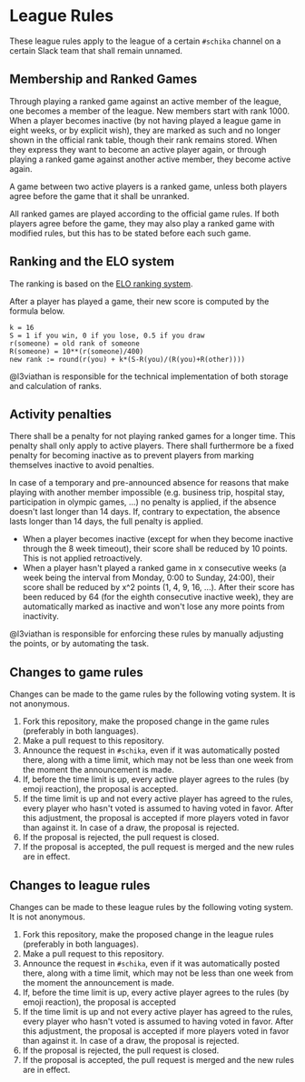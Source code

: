 # League Rules

These league rules apply to the league of a certain `#schika` channel on a
certain Slack team that shall remain unnamed.

## Membership and Ranked Games

Through playing a ranked game against an active member of the league, one
becomes a member of the league. New members start with rank 1000. When a player
becomes inactive (by not having played a league game in eight weeks, or by
explicit wish), they are marked as such and no longer shown in the official
rank table, though their rank remains stored. When they express they want to
become an active player again, or through playing a ranked game against another
active member, they become active again.

A game between two active players is a ranked game, unless both players agree
before the game that it shall be unranked.

All ranked games are played according to the official game rules. If both
players agree before the game, they may also play a ranked game with modified
rules, but this has to be stated before each such game.

## Ranking and the ELO system

The ranking is based on the [ELO ranking
system](https://en.wikipedia.org/wiki/Elo_rating_system).

After a player has played a game, their new score is computed by the formula
below.

    k = 16
    S = 1 if you win, 0 if you lose, 0.5 if you draw
    r(someone) = old rank of someone
    R(someone) = 10**(r(someone)/400)
    new rank := round(r(you) + k*(S-R(you)/(R(you)+R(other))))

@l3viathan is responsible for the technical implementation of both storage and
calculation of ranks.

## Activity penalties

There shall be a penalty for not playing ranked games for a longer time. This
penalty shall only apply to active players. There shall furthermore be a fixed
penalty for becoming inactive as to prevent players from marking themselves
inactive to avoid penalties.

In case of a temporary and pre-announced absence for reasons that make playing
with another member impossible (e.g. business trip, hospital stay,
participation in olympic games, ...) no penalty is applied, if the absence
doesn't last longer than 14 days. If, contrary to expectation, the absence
lasts longer than 14 days, the full penalty is applied.

- When a player becomes inactive (except for when they become inactive through
  the 8 week timeout), their score shall be reduced by 10 points. This is not
  applied retroactively.
- When a player hasn't played a ranked game in x consecutive weeks (a week
  being the interval from Monday, 0:00 to Sunday, 24:00), their score shall be
  reduced by x^2 points (1, 4, 9, 16, ...). After their score has been reduced
  by 64 (for the eighth consecutive inactive week), they are automatically
  marked as inactive and won't lose any more points from inactivity.

@l3viathan is responsible for enforcing these rules by manually adjusting the
points, or by automating the task.

## Changes to game rules

Changes can be made to the game rules by the following voting system. It is not
anonymous.

1. Fork this repository, make the proposed change in the game rules (preferably
   in both languages).
2. Make a pull request to this repository.
3. Announce the request in `#schika`, even if it was automatically posted
   there, along with a time limit, which may not be less than one week from the
   moment the announcement is made.
4. If, before the time limit is up, every active player agrees to the rules (by
   emoji reaction), the proposal is accepted.
5. If the time limit is up and not every active player has agreed to the rules,
   every player who hasn't voted is assumed to having voted in favor. After
   this adjustment, the proposal is accepted if more players voted in favor
   than against it. In case of a draw, the proposal is rejected.
6. If the proposal is rejected, the pull request is closed.
7. If the proposal is accepted, the pull request is merged and the new rules
   are in effect.

## Changes to league rules

Changes can be made to these league rules by the following voting system. It is
not anonymous.

1. Fork this repository, make the proposed change in the league rules
   (preferably in both languages).
2. Make a pull request to this repository.
3. Announce the request in `#schika`, even if it was automatically posted
   there, along with a time limit, which may not be less than one week from the
   moment the announcement is made.
4. If, before the time limit is up, every active player agrees to the rules (by
   emoji reaction), the proposal is accepted
5. If the time limit is up and not every active player has agreed to the rules,
   every player who hasn't voted is assumed to having voted in favor. After
   this adjustment, the proposal is accepted if more players voted in favor
   than against it. In case of a draw, the proposal is rejected.
6. If the proposal is rejected, the pull request is closed.
7. If the proposal is accepted, the pull request is merged and the new rules
   are in effect.
